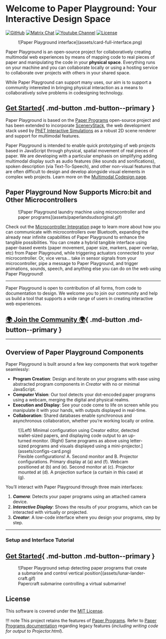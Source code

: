 # Welcome to Paper Playground: Your Interactive Design Space

[![GitHub](https://img.shields.io/badge/github-repo-yellow?logo=github&logoColor=white)](https://www.github.com/phetsims/paper-land/)
[![Matrix Chat](https://img.shields.io/badge/matrix-chat-green?logo=matrix&logoColor=green)](https://matrix.to/#/#interactive-paper-programming:matrix.org)
[![Youtube Channel](https://img.shields.io/badge/youtube-channel-red?logo=youtube&logoColor=red)](https://www.youtube.com/@PaperPlaygroundCommunity/)
[![License](https://img.shields.io/github/license/phetsims/paper-land?color=blue)](https://github.com/phetsims/paper-land/blob/main/LICENSE)

<figure markdown>
  ![Paper Playground interface](assets/card-full-interface.png)
</figure>

Paper Playground is an open-source project for collaboratively creating multimodal web experiences by means of mapping code to real pieces of paper and manipulating the code in your **physical space**. Everything runs on your machine and you can collaborate locally or using a hosting service to collaborate over projects with others in your shared space.

While Paper Playground can support many uses, our aim is to support a community interested in bringing physical interaction as a means to collaboratively solve problems in codesigning technology.

[Get Started](./setup/install.md){ .md-button .md-button--primary }
---

Paper Playground is based on the [Paper Programs](https://paperprograms.org) open-source project and has been extended to incorporate [SceneryStack](https://scenerystack.org/), the web development stack used by [PhET Interactive Simulations](https://phet.colorado.edu) as a robust 2D scene renderer and support for multimodal features.

Paper Playground is intended to enable quick prototyping of web projects based in JavaScript through physical, spatial movement of real pieces of paper. We are developing with a particular emphasis on simplifying adding multimodal display such as audio features (like sounds and sonifications), spoken description (via Text-To-Speech), and other non-visual features that are often difficult to design and develop alongside visual elements in complex web projects. Learn more on the [Multimodal Codesign page](./projects/codesign.md).

## Paper Playground Now Supports Micro:bit and Other Microcontrollers

<figure markdown>
  ![Paper Playground laundry machine using microcontroller and paper programs](assets/paperlandsudsoriginal.gif)
</figure>

Check out the [Microcontroller Integration](./projects/microcontroller.md) page to learn more about how you can communicate with microcontrollers over Bluetooth, expanding the already near infinite capabilities of Paper Playground to enhance the tangible possibilities. You can create a hybrid tangible interface using paper-based events (paper movement, paper size, markers, paper overlap, etc) from Paper Playground, while triggering actuators connected to your microcontroller. Or, vice versa... take in sensor signals from your microcontroller, pipe a message to Paper Playground, and trigger animations, sounds, speech, and anything else you can do on the web using Paper Playground!

---

Paper Playground is open to contribution of all forms, from code to documentation to design. We welcome you to join our community and help us build a tool that supports a wide range of users in creating interactive web experiences.

[🌍 Join the Community 🌍](community.md){ .md-button .md-button--primary }
---

---

## Overview of Paper Playground Components

Paper Playground is built around a few key components that work together seamlessly:

- **Program Creation**: Design and iterate on your programs with ease using abstracted program components in *Creator* with no or minimal JavaScript.
- **Computer Vision**: Our tool detects your dot-encoded paper programs using a webcam, merging the digital and physical realms.
- **Execution and Display**: See your code come to life on screen while you manipulate it with your hands, with outputs displayed in real-time.
- **Collaboration**: Shared databases enable synchronous and asynchronous collaboration, whether you’re working locally or online.

<figure markdown>
  ![(Left) Minimal configuration using Creator editor, detected wallet-sized papers, and displaying code output to an up-turned monitor. (Right) Same programs as above using letter-sized programs and visuals displayed using a mini-projector.](assets/configs-card.png)
  <figcaption>Flexible configurations! A. Second monitor and B. Projector configurations. Primary display at (a) and (f). Webcam positioned at (b) and (e). Second monitor at (c). Projector mounted at (d). A projection surface (a curtain in this case) at (g).</figcaption>
</figure>

You’ll interact with Paper Playground through three main interfaces:

1. ***Camera***: Detects your paper programs using an attached camera device.
2. ***Interactive Display***: Shows the results of your programs, which can be interacted with virtually or projected.
3. ***Creator***: A low-code interface where you design your programs, step by step.

---

### Setup and Interface Tutorial

[Get Started](./setup/install.md){ .md-button .md-button--primary }
---

<figure markdown>
  ![Paper Playground setup detecting paper programs that create a submarine and control vertical position](assets/lunar-lander-craft.gif)
  <figcaption>Papercraft submarine controlling a virtual submarine!</figcaption>
</figure>

## License

This software is covered under the [MIT License](https://github.com/phetsims/paper-land/blob/main/LICENSE).

!!! note
    This project retains the features of [Paper Programs](https://paperprograms.org). Refer to [Paper Programs documentation](https://github.com/janpaul123/paperprograms/blob/master/docs/) regarding legacy features (*including writing code for output to Projector.html*).

